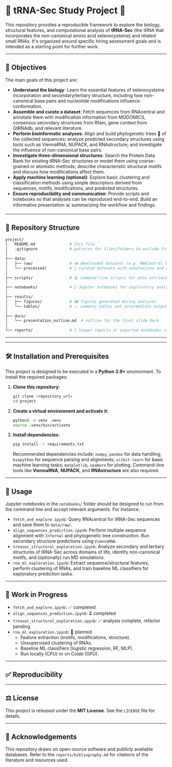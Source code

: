 # 🧬 tRNA-Sec Study Project 🔬

This repository provides a reproducible framework to explore the biology, structural features, and computational analysis of **tRNA-Sec** (the tRNA that incorporates the non-canonical amino acid selenocysteine) and related small RNAs. It's organized around specific hiring assessment goals and is intended as a starting point for further work.

---

## 🎯 Objectives

The main goals of this project are:

-   **Understand the biology**: Learn the essential features of selenocysteine incorporation and secondary/tertiary structure, including how non-canonical base pairs and nucleotide modifications influence conformation.
-   **Assemble and curate a dataset**: Fetch sequences from RNAcentral and annotate them with modification information from MODOMICS, consensus secondary structures from Rfam, gene context from GtRNAdb, and relevant literature.
-   **Perform bioinformatic analyses**: Align and build phylogenetic trees 🌳 of the collected sequences; analyze predicted secondary structures using tools such as ViennaRNA, NUPACK, and RNAstructure; and investigate the influence of non-canonical base pairs.
-   **Investigate three-dimensional structures**: Search the Protein Data Bank for existing tRNA-Sec structures or model them using coarse-grained or atomistic methods; describe characteristic structural motifs and discuss how modifications affect them.
-   **Apply machine learning (optional)**: Explore basic clustering and classification methods using simple descriptors derived from sequences, motifs, modifications, and predicted structures.
-   **Ensure reproducibility and communication**: Provide scripts and notebooks so that analyses can be reproduced end-to-end. Build an informative presentation 📊 summarizing the workflow and findings.

---

## 📁 Repository Structure

```bash
project/
│   README.md               # this file
│   .gitignore              # patterns for files/folders to exclude from version control
│
├── data/
│   ├── raw/                # 📥 downloaded datasets (e.g. RNACentral tRNA-Sec sequences modification table)
│   └── processed/          # 🧼 curated datasets with annotations and derived features
│
├── scripts/                # 💻 command-line scripts for data retrieval, cleaning and analysis
│
├── notebooks/              # 📝 Jupyter notebooks for exploratory analyses, alignments and visualisation
│
├── results/
│   ├── figures/            # 🖼️ figures generated during analyses
│   └── tables/             # 📈 summary tables and intermediate outputs
│
├── docs/
│   └── presentation_outline.md  # outline for the final slide deck
│
└── reports/                # 📄 longer reports or exported notebooks (e.g. PDF or markdown)
```

---

---

## 🛠️ Installation and Prerequisites

This project is designed to be executed in a **Python 3.9+** environment. To install the required packages:

1.  **Clone this repository**:
    ```bash
    git clone <repository_url>
    cd project
    ```
2.  **Create a virtual environment and activate it**:
    ```bash
    python3 -m venv .venv
    source .venv/bin/activate
    ```
3.  **Install dependencies**:
    ```bash
    pip install -r requirements.txt
    ```
    Recommended dependencies include: `numpy`, `pandas` for data handling; `biopython` for sequence parsing and alignments; `scikit-learn` for basic machine learning tasks; `matplotlib`, `seaborn` for plotting. Command-line tools like **ViennaRNA**, **NUPACK**, and **RNAstructure** are also required.

---

## 🚀 Usage

Jupyter notebooks in the `notebooks/` folder should be designed to run from the command line and accept relevant arguments. For instance:

-   `fetch_and_explore.ipynb`: Query RNAcentral for tRNA-Sec sequences and save them to `data/raw/`.
-   `align_sequences_prediction.ipynb`: Perform multiple sequence alignment with `Infernal` and phylogenetic tree construction. Run secondary structure predictions using `ViennaRNA`.
-   `trnasec_structural_exploration.ipynb`: Analyze secondary and tertiary structures of tRNA-Sec across domains of life, identify non-canonical motifs, and (optionally) run MD simulations.
- `rna_ml_exploration.ipynb`: Extract sequence/structural features, perform clustering of RNAs, and train baseline ML classifiers for exploratory prediction tasks.

---
## 📌 Work in Progress
- `fetch_and_explore.ipynb`: ✅ completed
- `align_sequences_prediction.ipynb`: ⏳ completed
- `trnasec_structural_exploration.ipynb`: ✅ analysis complete, refactor pending
- `rna_ml_exploration.ipynb`: 🚧 planned  
  - Feature extraction (motifs, modifications, structure).  
  - Unsupervised clustering of RNAs.  
  - Baseline ML classifiers (logistic regression, RF, MLP).  
  - Run locally (CPU) or on Colab (GPU).  
---

## ✅ Reproducibility


---

## ⚖️ License

This project is released under the **MIT License**. See the `LICENSE` file for details.

---

## 🙏 Acknowledgements

This repository draws on open-source software and publicly available databases. Refer to the `reports/bibliography.md` for citations of the literature and resources used.






